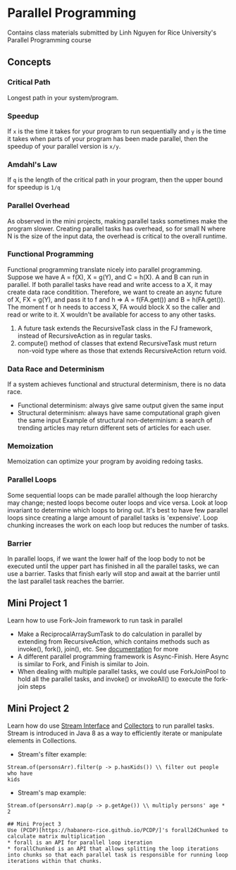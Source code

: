 # Parallel Programming

Contains class materials submitted by Linh Nguyen for Rice University's Parallel
Programming course
## Concepts
### Critical Path
Longest path in your system/program.

### Speedup
If `x` is the time it takes for your program to run sequentially and `y` is the
time it takes when parts of your program has been made parallel, then the
speedup of your parallel version is `x/y`.

### Amdahl's Law
If `q` is the length of the critical path in your program, then the upper bound
for speedup is `1/q`

### Parallel Overhead
As observed in the mini projects, making parallel tasks sometimes make the
program slower. Creating parallel tasks has overhead, so for small N where N is
the size of the input data, the overhead is critical to the overall runtime.

### Functional Programming
Functional programming translate nicely into parallel programming. Suppose we
have A = f(X), X = g(Y), and C = h(X). A and B can run in parallel. If both
parallel tasks have read and write access to a X, it may create data race
conditition. Therefore, we want to create an async future of X, FX = g(Y), and pass it
to f and h => A = f(FA.get()) and B = h(FA.get()). The moment f or h needs to
access X, FA would block X so the caller and read or write to it. X wouldn't be
available for access to any other tasks.

1. A future task extends the RecursiveTask class in the FJ framework, instead of RecursiveAction as in regular tasks.
2. compute() method of classes that extend RecursiveTask must return non-void
type where as those that extends RecursiveAction return void.

### Data Race and Determinism
If a system achieves functional and structural determinism, there is no data
race.
* Functional determinism: always give same output given the same input
* Structural determinism: always have same computational graph given the same input
Example of structural non-determinism: a search of trending articles may return
different sets of articles for each user.

### Memoization
Memoization can optimize your program by avoiding redoing tasks.

### Parallel Loops
Some sequential loops can be made parallel although the loop hierarchy may change; nested loops become outer 
loops and vice versa. Look at loop invariant to determine which loops to bring out. It's best to have few 
parallel loops since creating a large amount of parallel tasks is 'expensive'. Loop chunking increases the work
 on each loop but reduces the number of tasks.
 
### Barrier
In parallel loops, if we want the lower half of the loop body to not be executed until the upper part has 
finished in all the parallel tasks, we can use a barrier. Tasks that finish early will stop and await at the 
barrier until the last parallel task reaches the barrier.

## Mini Project 1
Learn how to use Fork-Join framework to run task in parallel
* Make a ReciprocalArraySumTask to do calculation in parallel by extending from RecursiveAction, which contains methods
such as invoke(), fork(), join(), etc. See
[documentation](https://docs.oracle.com/javase/8/docs/api/java/util/concurrent/RecursiveAction.html)
for more
* A different parallel programming framework is Async-Finish. Here Async is similar to Fork, and Finish is similar to Join.
* When dealing with multiple parallel tasks, we could use ForkJoinPool to hold all the parallel tasks, and invoke() or 
invokeAll() to execute the fork-join steps

## Mini Project 2
Learn how do use [Stream Interface](https://docs.oracle.com/javase/8/docs/api/java/util/stream/Stream.html) and [Collectors](https://docs.oracle.com/javase/8/docs/api/java/util/stream/Collector.html) to run parallel tasks. 
Stream is introduced in Java 8 as a way to efficiently iterate or manipulate 
elements in Collections.
* Stream's filter example: 
```
Stream.of(personsArr).filter(p -> p.hasKids()) \\ filter out people who have
kids
```
* Stream's map example:
```
Stream.of(personsArr).map(p -> p.getAge()) \\ multiply persons' age * 2

## Mini Project 3
Use (PCDP)[https://habanero-rice.github.io/PCDP/]'s forall2dChunked to calculate matrix multiplication
* forall is an API for parallel loop iteration
* forallChunked is an API that allows splitting the loop iterations into chunks so that each parallel task is responsible for running loop iterations within that chunks.
